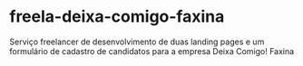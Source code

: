 # freela-deixa-comigo-faxina
Serviço freelancer de desenvolvimento de duas landing pages e um formulário de cadastro de candidatos para a empresa Deixa Comigo! Faxina
